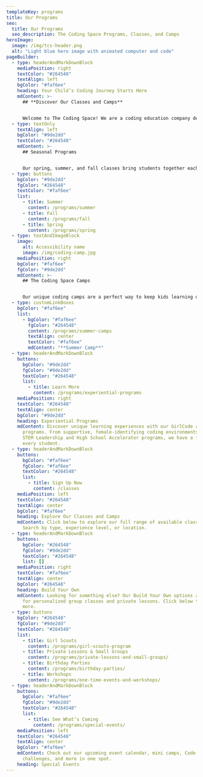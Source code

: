 ```yaml
---
templateKey: programs
title: Our Programs
seo:
  title: Our Programs
  seo_description: The Coding Space Programs, Classes, and Camps
heroImage:
  image: /img/tcs-header.png
  alt: "Light blue hero image with animated computer and code"
pageBuilder:
  - type: headerAndMarkDownBlock
    mediaPosition: right
    textColor: "#264548"
    textAlign: left
    bgColor: "#faf6ee"
    heading: Your Child’s Coding Journey Starts Here
    mdContent: >-
      ## **Discover Our Classes and Camps**


      Welcome to The Coding Space! We are a coding education company dedicated to helping kids learn to code through the development of computational thinking skills, intellectual confidence, self-expression, and independence. Our in-person and virtual classes and camps provide a caring, inclusive, and challenging experience for all students through exceptional curriculum and customized teaching methods delivered by our expert teachers. Learn more about what makes our approach unique here.
  - type: textOnly
    textAlign: left
    bgColor: "#9de2dd"
    textColor: "#264548"
    mdContent: >-
      ## Seasonal Programs


      Our spring, summer, and fall classes bring students together each week to make progress on individual projects, dive into hands-on activities, and explore opportunities for self-expression. By challenging students at their individual level to create projects as unique as they are, we underscore the power of personalized learning. And with our 4:1 student-to-teacher ratio, students get the guidance they need to keep moving forward. Learn more about each semester by clicking below.
  - type: buttons
    bgColor: "#9de2dd"
    fgColor: "#264548"
    textColor: "#faf6ee"
    list:
      - title: Summer
        content: /programs/summer
      - title: Fall
        content: /programs/fall
      - title: Spring
        content: /programs/spring
  - type: textAndImageBlock
    image:
      alt: Accessibility name
      image: /img/coding-camp.jpg
    mediaPosition: right
    bgColor: "#faf6ee"
    fgColor: "#9de2dd"
    mdContent: >-
      ## The Coding Space Camps


      Our unique coding camps are a perfect way to keep kids learning during time off from school. With cool team-building tasks, STEM subject explorations, and engaging hands-on activities, campers are challenged at their individual level while having a blast. Whether your child is joining us for our week-by-week summer camp or building their skills during a mini camp, they’ll come away smarter, stronger, and smiling. Learn more about our camp offerings by clicking below.
  - type: customLinkBoxes
    bgColor: "#faf6ee"
    list:
      - bgColor: "#faf6ee"
        fgColor: "#264548"
        content: /programs/summer-camps
        textAlign: center
        textColor: "#faf6ee"
        mdContent: "**Summer Camp**"
  - type: headerAndMarkDownBlock
    buttons:
      bgColor: "#9de2dd"
      fgColor: "#9de2dd"
      textColor: "#264548"
      list:
        - title: Learn More
          content: /programs/experiential-programs
    mediaPosition: right
    textColor: "#264548"
    textAlign: center
    bgColor: "#9de2dd"
    heading: Experiential Programs
    mdContent: Discover unique learning experiences with our GirlCode and teen
      programs. From supportive, female-identifying coding environments to our
      STEM Leadership and High School Accelerator programs, we have a fit for
      every student.
  - type: headerAndMarkDownBlock
    buttons:
      bgColor: "#faf6ee"
      fgColor: "#faf6ee"
      textColor: "#264548"
      list:
        - title: Sign Up Now
          content: /classes
    mediaPosition: left
    textColor: "#264548"
    textAlign: center
    bgColor: "#faf6ee"
    heading: Explore Our Classes and Camps
    mdContent: Click below to explore our full range of available classes and camps.
      Search by type, experience level, or location.
  - type: headerAndMarkDownBlock
    buttons:
      bgColor: "#264548"
      fgColor: "#9de2dd"
      textColor: "#264548"
      list: []
    mediaPosition: right
    textColor: "#faf6ee"
    textAlign: center
    bgColor: "#264548"
    heading: Build Your Own
    mdContent: Looking for something else? Our Build Your Own options are perfect
      for personalized group classes and private lessons. Click below to learn
      more.
  - type: buttons
    bgColor: "#264548"
    fgColor: "#9de2dd"
    textColor: "#264548"
    list:
      - title: Girl Scouts
        content: /programs/girl-scouts-program
      - title: Private Lessons & Small Groups
        content: /programs/private-lessons-and-small-groups/
      - title: Birthday Parties
        content: /programs/birthday-parties/
      - title: Workshops
        content: /programs/one-time-events-and-workshops/
  - type: headerAndMarkDownBlock
    buttons:
      bgColor: "#faf6ee"
      fgColor: "#9de2dd"
      textColor: "#264548"
      list:
        - title: See What’s Coming
          content: /programs/special-events/
    mediaPosition: left
    textColor: "#264548"
    textAlign: center
    bgColor: "#faf6ee"
    mdContent: Check out our upcoming event calendar, mini camps, Code 4 Change
      challenges, and more in one spot.
    heading: Special Events
---
```

